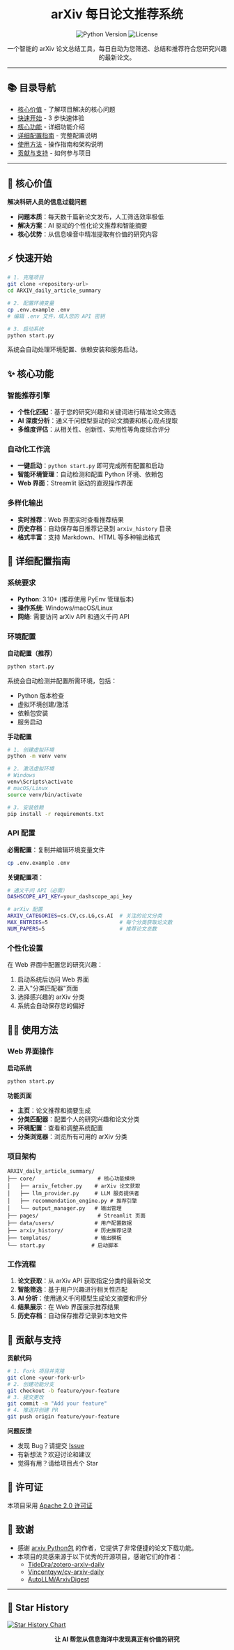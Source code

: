 <h1 align="center">arXiv 每日论文推荐系统</h1>

<p align="center">
  <img src="https://img.shields.io/badge/Python-3.10%2B-blue?logo=python" alt="Python Version">
  <img src="https://img.shields.io/badge/License-Apache--2.0-blue" alt="License">
</p>

<p align="center">
  一个智能的 arXiv 论文总结工具，每日自动为您筛选、总结和推荐符合您研究兴趣的最新论文。
</p>

---

## 📚 目录导航

- [核心价值](#-核心价值) - 了解项目解决的核心问题
- [快速开始](#-快速开始) - 3 步快速体验
- [核心功能](#-核心功能) - 详细功能介绍
- [详细配置指南](#-详细配置指南) - 完整配置说明
- [使用方法](#️-使用方法) - 操作指南和架构说明
- [贡献与支持](#-贡献与支持) - 如何参与项目

---

## 🎯 核心价值

**解决科研人员的信息过载问题**

- **问题本质**：每天数千篇新论文发布，人工筛选效率极低
- **解决方案**：AI 驱动的个性化论文推荐和智能摘要
- **核心优势**：从信息噪音中精准提取有价值的研究内容

## ⚡ 快速开始

```bash
# 1. 克隆项目
git clone <repository-url>
cd ARXIV_daily_article_summary

# 2. 配置环境变量
cp .env.example .env
# 编辑 .env 文件，填入您的 API 密钥

# 3. 启动系统
python start.py
```

系统会自动处理环境配置、依赖安装和服务启动。

## ✨ 核心功能

### 智能推荐引擎

- **个性化匹配**：基于您的研究兴趣和关键词进行精准论文筛选
- **AI 深度分析**：通义千问模型驱动的论文摘要和核心观点提取
- **多维度评估**：从相关性、创新性、实用性等角度综合评分

### 自动化工作流

- **一键启动**：`python start.py` 即可完成所有配置和启动
- **智能环境管理**：自动检测和配置 Python 环境、依赖包
- **Web 界面**：Streamlit 驱动的直观操作界面

### 多样化输出

- **实时推荐**：Web 界面实时查看推荐结果
- **历史存档**：自动保存每日推荐记录到 `arxiv_history` 目录
- **格式丰富**：支持 Markdown、HTML 等多种输出格式

## 🚀 详细配置指南

### 系统要求

- **Python**: 3.10+ (推荐使用 PyEnv 管理版本)
- **操作系统**: Windows/macOS/Linux
- **网络**: 需要访问 arXiv API 和通义千问 API

### 环境配置

**自动配置（推荐）**

```bash
python start.py
```

系统会自动检测并配置所需环境，包括：

- Python 版本检查
- 虚拟环境创建/激活
- 依赖包安装
- 服务启动

**手动配置**

```bash
# 1. 创建虚拟环境
python -m venv venv

# 2. 激活虚拟环境
# Windows
venv\Scripts\activate
# macOS/Linux
source venv/bin/activate

# 3. 安装依赖
pip install -r requirements.txt
```

### API 配置

**必需配置**：复制并编辑环境变量文件

```bash
cp .env.example .env
```

**关键配置项**：

```bash
# 通义千问 API（必需）
DASHSCOPE_API_KEY=your_dashscope_api_key

# arXiv 配置
ARXIV_CATEGORIES=cs.CV,cs.LG,cs.AI  # 关注的论文分类
MAX_ENTRIES=5                       # 每个分类获取论文数
NUM_PAPERS=5                        # 推荐论文总数
```

### 个性化设置

在 Web 界面中配置您的研究兴趣：

1. 启动系统后访问 Web 界面
2. 进入"分类匹配器"页面
3. 选择感兴趣的 arXiv 分类
4. 系统会自动保存您的偏好

## 🏃‍♂️ 使用方法

### Web 界面操作

**启动系统**

```bash
python start.py
```

**功能页面**

- **主页**：论文推荐和摘要生成
- **分类匹配器**：配置个人的研究兴趣和论文分类
- **环境配置**：查看和调整系统配置
- **分类浏览器**：浏览所有可用的 arXiv 分类

### 项目架构

```
ARXIV_daily_article_summary/
├── core/                    # 核心功能模块
│   ├── arxiv_fetcher.py    # arXiv 论文获取
│   ├── llm_provider.py     # LLM 服务提供者
│   ├── recommendation_engine.py # 推荐引擎
│   └── output_manager.py   # 输出管理
├── pages/                   # Streamlit 页面
├── data/users/             # 用户配置数据
├── arxiv_history/          # 历史推荐记录
├── templates/              # 输出模板
└── start.py               # 启动脚本
```

### 工作流程

1. **论文获取**：从 arXiv API 获取指定分类的最新论文
2. **智能筛选**：基于用户兴趣进行相关性匹配
3. **AI 分析**：使用通义千问模型生成论文摘要和评分
4. **结果展示**：在 Web 界面展示推荐结果
5. **历史存档**：自动保存推荐记录到本地文件

## 🤝 贡献与支持

**贡献代码**

```bash
# 1. Fork 项目并克隆
git clone <your-fork-url>
# 2. 创建功能分支
git checkout -b feature/your-feature
# 3. 提交更改
git commit -m "Add your feature"
# 4. 推送并创建 PR
git push origin feature/your-feature
```

**问题反馈**

- 发现 Bug？请提交 [Issue](https://github.com/your-repo/issues)
- 有新想法？欢迎讨论和建议
- 觉得有用？请给项目点个 Star

## 📄 许可证

本项目采用 [Apache 2.0 许可证](LICENSE)

## 🙏 致谢

- 感谢 [arxiv Python包](https://pypi.org/project/arxiv/) 的作者，它提供了非常便捷的论文下载功能。
- 本项目的灵感来源于以下优秀的开源项目，感谢它们的作者：
  - [TideDra/zotero-arxiv-daily](https://github.com/TideDra/zotero-arxiv-daily)
  - [Vincentqyw/cv-arxiv-daily](https://github.com/Vincentqyw/cv-arxiv-daily)
  - [AutoLLM/ArxivDigest](https://github.com/AutoLLM/ArxivDigest)

---

## 🌟 Star History

[![Star History Chart](https://api.star-history.com/svg?repos=WhitePlusMS/arXiv-Daily-Summary&type=Date)](https://star-history.com/#WhitePlusMS/arXiv-Daily-Summary&Date)

<p align="center">
  <strong>让 AI 帮您从信息海洋中发现真正有价值的研究</strong>
</p>
